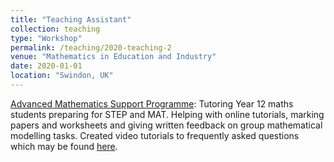 ```yaml
---
title: "Teaching Assistant"
collection: teaching
type: "Workshop"
permalink: /teaching/2020-teaching-2
venue: "Mathematics in Education and Industry"
date: 2020-01-01
location: "Swindon, UK"
---
```


[Advanced Mathematics Support Programme](https://amsp.org.uk): Tutoring Year 12 maths students preparing for STEP and MAT. Helping with online tutorials, marking papers and worksheets and giving written feedback on group mathematical modelling tasks. Created video tutorials to frequently asked questions which may be found [here](https://www.showme.com/Vedang-Joshi).


